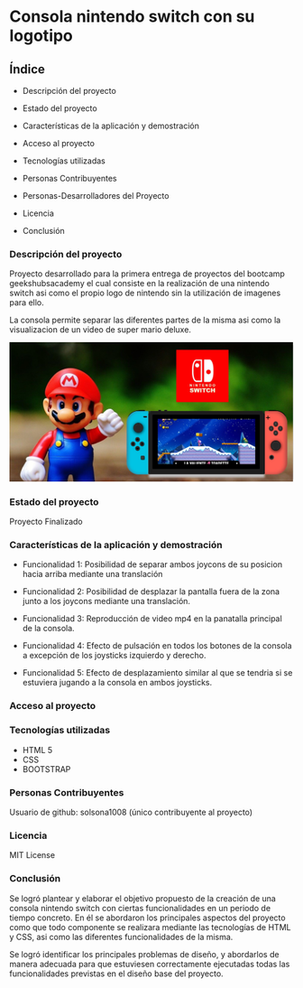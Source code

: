 # Consola nintendo switch con su logotipo

## Índice
* Descripción del proyecto

* Estado del proyecto

* Características de la aplicación y demostración

* Acceso al proyecto

* Tecnologías utilizadas

* Personas Contribuyentes

* Personas-Desarrolladores del Proyecto

* Licencia

* Conclusión
  
### Descripción del proyecto
Proyecto desarrollado para la primera entrega de proyectos del bootcamp geekshubsacademy el cual consiste en la realización de una nintendo switch asi como el propio logo de nintendo sin la utilización de imagenes para ello. 

La consola permite separar las diferentes partes de la misma asi como la visualizacion de un video de super mario deluxe.

![](mario-proyecto.JPG)
### Estado del proyecto
Proyecto Finalizado
### Características de la aplicación y demostración
* Funcionalidad 1: Posibilidad de separar ambos joycons de su posicion hacia arriba mediante una translación

* Funcionalidad 2: Posibilidad de desplazar la pantalla fuera de la zona junto a los joycons mediante una translación.

* Funcionalidad 3: Reproducción de video mp4 en la panatalla principal de la consola.

* Funcionalidad 4: Efecto de pulsación en todos los botones de la consola a excepción de los joysticks izquierdo y derecho.

* Funcionalidad 5: Efecto de desplazamiento similar al que se tendria si se estuviera jugando a la consola en ambos joysticks.
### Acceso al proyecto

### Tecnologías utilizadas
* HTML 5
* CSS
* BOOTSTRAP
### Personas Contribuyentes
Usuario de github: solsona1008 (único contribuyente al proyecto)
### Licencia
MIT License
### Conclusión
Se logró plantear y elaborar el objetivo propuesto de la creación de una consola nintendo switch con ciertas funcionalidades en un periodo de tiempo concreto. En él se abordaron los principales aspectos del proyecto como que todo componente se realizara mediante las tecnologías de HTML y CSS, asi como las diferentes funcionalidades de la misma.

Se logró identificar los principales problemas de diseño, y abordarlos de manera adecuada para que estuviesen correctamente ejecutadas todas las funcionalidades previstas en el diseño base del proyecto.
